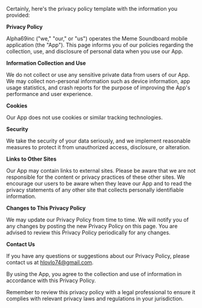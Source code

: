 Certainly, here's the privacy policy template with the information you provided:

**Privacy Policy**

Alpha69inc ("we," "our," or "us") operates the Meme Soundboard mobile application (the "App"). This page informs you of our policies regarding the collection, use, and disclosure of personal data when you use our App.

**Information Collection and Use**

We do not collect or use any sensitive private data from users of our App. We may collect non-personal information such as device information, app usage statistics, and crash reports for the purpose of improving the App's performance and user experience.

**Cookies**

Our App does not use cookies or similar tracking technologies.

**Security**

We take the security of your data seriously, and we implement reasonable measures to protect it from unauthorized access, disclosure, or alteration.

**Links to Other Sites**

Our App may contain links to external sites. Please be aware that we are not responsible for the content or privacy practices of these other sites. We encourage our users to be aware when they leave our App and to read the privacy statements of any other site that collects personally identifiable information.

**Changes to This Privacy Policy**

We may update our Privacy Policy from time to time. We will notify you of any changes by posting the new Privacy Policy on this page. You are advised to review this Privacy Policy periodically for any changes.

**Contact Us**

If you have any questions or suggestions about our Privacy Policy, please contact us at hlovlo74@gmail.com.

By using the App, you agree to the collection and use of information in accordance with this Privacy Policy.

Remember to review this privacy policy with a legal professional to ensure it complies with relevant privacy laws and regulations in your jurisdiction.
